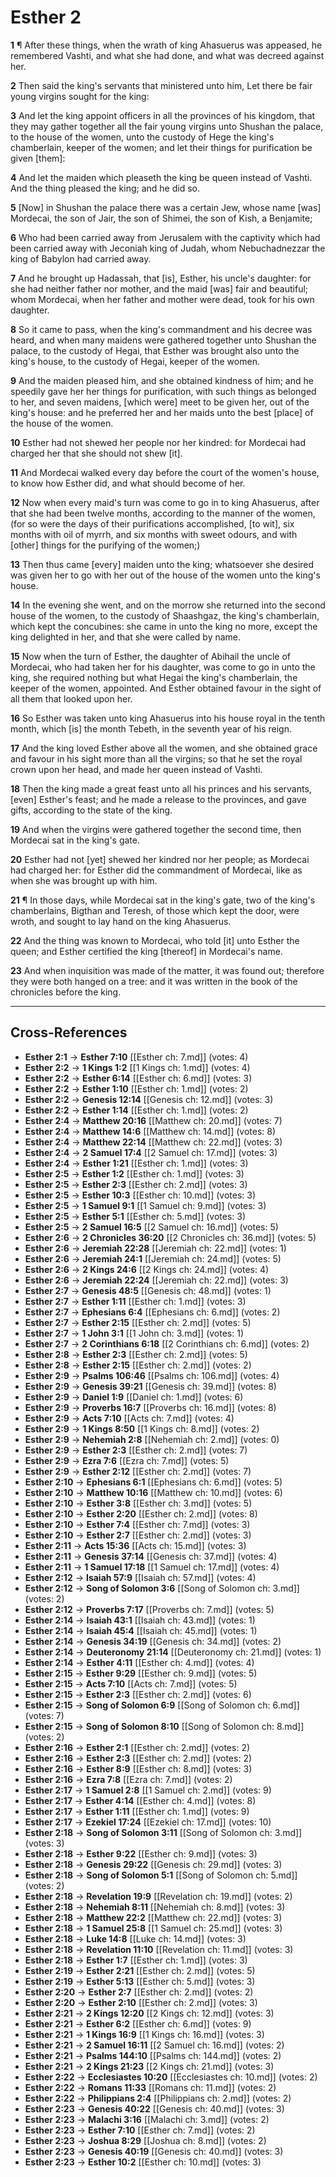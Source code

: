 # Esther 2

**1** ¶ After these things, when the wrath of king Ahasuerus was appeased, he remembered Vashti, and what she had done, and what was decreed against her.

**2** Then said the king's servants that ministered unto him, Let there be fair young virgins sought for the king:

**3** And let the king appoint officers in all the provinces of his kingdom, that they may gather together all the fair young virgins unto Shushan the palace, to the house of the women, unto the custody of Hege the king's chamberlain, keeper of the women; and let their things for purification be given [them]:

**4** And let the maiden which pleaseth the king be queen instead of Vashti. And the thing pleased the king; and he did so.

**5** [Now] in Shushan the palace there was a certain Jew, whose name [was] Mordecai, the son of Jair, the son of Shimei, the son of Kish, a Benjamite;

**6** Who had been carried away from Jerusalem with the captivity which had been carried away with Jeconiah king of Judah, whom Nebuchadnezzar the king of Babylon had carried away.

**7** And he brought up Hadassah, that [is], Esther, his uncle's daughter: for she had neither father nor mother, and the maid [was] fair and beautiful; whom Mordecai, when her father and mother were dead, took for his own daughter.

**8** So it came to pass, when the king's commandment and his decree was heard, and when many maidens were gathered together unto Shushan the palace, to the custody of Hegai, that Esther was brought also unto the king's house, to the custody of Hegai, keeper of the women.

**9** And the maiden pleased him, and she obtained kindness of him; and he speedily gave her her things for purification, with such things as belonged to her, and seven maidens, [which were] meet to be given her, out of the king's house: and he preferred her and her maids unto the best [place] of the house of the women.

**10** Esther had not shewed her people nor her kindred: for Mordecai had charged her that she should not shew [it].

**11** And Mordecai walked every day before the court of the women's house, to know how Esther did, and what should become of her.

**12** Now when every maid's turn was come to go in to king Ahasuerus, after that she had been twelve months, according to the manner of the women, (for so were the days of their purifications accomplished, [to wit], six months with oil of myrrh, and six months with sweet odours, and with [other] things for the purifying of the women;)

**13** Then thus came [every] maiden unto the king; whatsoever she desired was given her to go with her out of the house of the women unto the king's house.

**14** In the evening she went, and on the morrow she returned into the second house of the women, to the custody of Shaashgaz, the king's chamberlain, which kept the concubines: she came in unto the king no more, except the king delighted in her, and that she were called by name.

**15** Now when the turn of Esther, the daughter of Abihail the uncle of Mordecai, who had taken her for his daughter, was come to go in unto the king, she required nothing but what Hegai the king's chamberlain, the keeper of the women, appointed. And Esther obtained favour in the sight of all them that looked upon her.

**16** So Esther was taken unto king Ahasuerus into his house royal in the tenth month, which [is] the month Tebeth, in the seventh year of his reign.

**17** And the king loved Esther above all the women, and she obtained grace and favour in his sight more than all the virgins; so that he set the royal crown upon her head, and made her queen instead of Vashti.

**18** Then the king made a great feast unto all his princes and his servants, [even] Esther's feast; and he made a release to the provinces, and gave gifts, according to the state of the king.

**19** And when the virgins were gathered together the second time, then Mordecai sat in the king's gate.

**20** Esther had not [yet] shewed her kindred nor her people; as Mordecai had charged her: for Esther did the commandment of Mordecai, like as when she was brought up with him.

**21** ¶ In those days, while Mordecai sat in the king's gate, two of the king's chamberlains, Bigthan and Teresh, of those which kept the door, were wroth, and sought to lay hand on the king Ahasuerus.

**22** And the thing was known to Mordecai, who told [it] unto Esther the queen; and Esther certified the king [thereof] in Mordecai's name.

**23** And when inquisition was made of the matter, it was found out; therefore they were both hanged on a tree: and it was written in the book of the chronicles before the king.

---

## Cross-References

- **Esther 2:1** → **Esther 7:10** [[Esther ch: 7.md]] (votes: 4)
- **Esther 2:2** → **1 Kings 1:2** [[1 Kings ch: 1.md]] (votes: 4)
- **Esther 2:2** → **Esther 6:14** [[Esther ch: 6.md]] (votes: 3)
- **Esther 2:2** → **Esther 1:10** [[Esther ch: 1.md]] (votes: 2)
- **Esther 2:2** → **Genesis 12:14** [[Genesis ch: 12.md]] (votes: 3)
- **Esther 2:2** → **Esther 1:14** [[Esther ch: 1.md]] (votes: 2)
- **Esther 2:4** → **Matthew 20:16** [[Matthew ch: 20.md]] (votes: 7)
- **Esther 2:4** → **Matthew 14:6** [[Matthew ch: 14.md]] (votes: 8)
- **Esther 2:4** → **Matthew 22:14** [[Matthew ch: 22.md]] (votes: 3)
- **Esther 2:4** → **2 Samuel 17:4** [[2 Samuel ch: 17.md]] (votes: 3)
- **Esther 2:4** → **Esther 1:21** [[Esther ch: 1.md]] (votes: 3)
- **Esther 2:5** → **Esther 1:2** [[Esther ch: 1.md]] (votes: 3)
- **Esther 2:5** → **Esther 2:3** [[Esther ch: 2.md]] (votes: 3)
- **Esther 2:5** → **Esther 10:3** [[Esther ch: 10.md]] (votes: 3)
- **Esther 2:5** → **1 Samuel 9:1** [[1 Samuel ch: 9.md]] (votes: 3)
- **Esther 2:5** → **Esther 5:1** [[Esther ch: 5.md]] (votes: 3)
- **Esther 2:5** → **2 Samuel 16:5** [[2 Samuel ch: 16.md]] (votes: 5)
- **Esther 2:6** → **2 Chronicles 36:20** [[2 Chronicles ch: 36.md]] (votes: 5)
- **Esther 2:6** → **Jeremiah 22:28** [[Jeremiah ch: 22.md]] (votes: 1)
- **Esther 2:6** → **Jeremiah 24:1** [[Jeremiah ch: 24.md]] (votes: 5)
- **Esther 2:6** → **2 Kings 24:6** [[2 Kings ch: 24.md]] (votes: 4)
- **Esther 2:6** → **Jeremiah 22:24** [[Jeremiah ch: 22.md]] (votes: 3)
- **Esther 2:7** → **Genesis 48:5** [[Genesis ch: 48.md]] (votes: 1)
- **Esther 2:7** → **Esther 1:11** [[Esther ch: 1.md]] (votes: 3)
- **Esther 2:7** → **Ephesians 6:4** [[Ephesians ch: 6.md]] (votes: 2)
- **Esther 2:7** → **Esther 2:15** [[Esther ch: 2.md]] (votes: 5)
- **Esther 2:7** → **1 John 3:1** [[1 John ch: 3.md]] (votes: 1)
- **Esther 2:7** → **2 Corinthians 6:18** [[2 Corinthians ch: 6.md]] (votes: 2)
- **Esther 2:8** → **Esther 2:3** [[Esther ch: 2.md]] (votes: 5)
- **Esther 2:8** → **Esther 2:15** [[Esther ch: 2.md]] (votes: 2)
- **Esther 2:9** → **Psalms 106:46** [[Psalms ch: 106.md]] (votes: 4)
- **Esther 2:9** → **Genesis 39:21** [[Genesis ch: 39.md]] (votes: 8)
- **Esther 2:9** → **Daniel 1:9** [[Daniel ch: 1.md]] (votes: 6)
- **Esther 2:9** → **Proverbs 16:7** [[Proverbs ch: 16.md]] (votes: 8)
- **Esther 2:9** → **Acts 7:10** [[Acts ch: 7.md]] (votes: 4)
- **Esther 2:9** → **1 Kings 8:50** [[1 Kings ch: 8.md]] (votes: 2)
- **Esther 2:9** → **Nehemiah 2:8** [[Nehemiah ch: 2.md]] (votes: 0)
- **Esther 2:9** → **Esther 2:3** [[Esther ch: 2.md]] (votes: 7)
- **Esther 2:9** → **Ezra 7:6** [[Ezra ch: 7.md]] (votes: 5)
- **Esther 2:9** → **Esther 2:12** [[Esther ch: 2.md]] (votes: 7)
- **Esther 2:10** → **Ephesians 6:1** [[Ephesians ch: 6.md]] (votes: 5)
- **Esther 2:10** → **Matthew 10:16** [[Matthew ch: 10.md]] (votes: 6)
- **Esther 2:10** → **Esther 3:8** [[Esther ch: 3.md]] (votes: 5)
- **Esther 2:10** → **Esther 2:20** [[Esther ch: 2.md]] (votes: 8)
- **Esther 2:10** → **Esther 7:4** [[Esther ch: 7.md]] (votes: 3)
- **Esther 2:10** → **Esther 2:7** [[Esther ch: 2.md]] (votes: 3)
- **Esther 2:11** → **Acts 15:36** [[Acts ch: 15.md]] (votes: 3)
- **Esther 2:11** → **Genesis 37:14** [[Genesis ch: 37.md]] (votes: 4)
- **Esther 2:11** → **1 Samuel 17:18** [[1 Samuel ch: 17.md]] (votes: 4)
- **Esther 2:12** → **Isaiah 57:9** [[Isaiah ch: 57.md]] (votes: 4)
- **Esther 2:12** → **Song of Solomon 3:6** [[Song of Solomon ch: 3.md]] (votes: 2)
- **Esther 2:12** → **Proverbs 7:17** [[Proverbs ch: 7.md]] (votes: 5)
- **Esther 2:14** → **Isaiah 43:1** [[Isaiah ch: 43.md]] (votes: 1)
- **Esther 2:14** → **Isaiah 45:4** [[Isaiah ch: 45.md]] (votes: 1)
- **Esther 2:14** → **Genesis 34:19** [[Genesis ch: 34.md]] (votes: 2)
- **Esther 2:14** → **Deuteronomy 21:14** [[Deuteronomy ch: 21.md]] (votes: 1)
- **Esther 2:14** → **Esther 4:11** [[Esther ch: 4.md]] (votes: 4)
- **Esther 2:15** → **Esther 9:29** [[Esther ch: 9.md]] (votes: 5)
- **Esther 2:15** → **Acts 7:10** [[Acts ch: 7.md]] (votes: 5)
- **Esther 2:15** → **Esther 2:3** [[Esther ch: 2.md]] (votes: 6)
- **Esther 2:15** → **Song of Solomon 6:9** [[Song of Solomon ch: 6.md]] (votes: 7)
- **Esther 2:15** → **Song of Solomon 8:10** [[Song of Solomon ch: 8.md]] (votes: 2)
- **Esther 2:16** → **Esther 2:1** [[Esther ch: 2.md]] (votes: 2)
- **Esther 2:16** → **Esther 2:3** [[Esther ch: 2.md]] (votes: 2)
- **Esther 2:16** → **Esther 8:9** [[Esther ch: 8.md]] (votes: 3)
- **Esther 2:16** → **Ezra 7:8** [[Ezra ch: 7.md]] (votes: 2)
- **Esther 2:17** → **1 Samuel 2:8** [[1 Samuel ch: 2.md]] (votes: 9)
- **Esther 2:17** → **Esther 4:14** [[Esther ch: 4.md]] (votes: 8)
- **Esther 2:17** → **Esther 1:11** [[Esther ch: 1.md]] (votes: 9)
- **Esther 2:17** → **Ezekiel 17:24** [[Ezekiel ch: 17.md]] (votes: 10)
- **Esther 2:18** → **Song of Solomon 3:11** [[Song of Solomon ch: 3.md]] (votes: 3)
- **Esther 2:18** → **Esther 9:22** [[Esther ch: 9.md]] (votes: 3)
- **Esther 2:18** → **Genesis 29:22** [[Genesis ch: 29.md]] (votes: 3)
- **Esther 2:18** → **Song of Solomon 5:1** [[Song of Solomon ch: 5.md]] (votes: 2)
- **Esther 2:18** → **Revelation 19:9** [[Revelation ch: 19.md]] (votes: 2)
- **Esther 2:18** → **Nehemiah 8:11** [[Nehemiah ch: 8.md]] (votes: 3)
- **Esther 2:18** → **Matthew 22:2** [[Matthew ch: 22.md]] (votes: 3)
- **Esther 2:18** → **1 Samuel 25:8** [[1 Samuel ch: 25.md]] (votes: 3)
- **Esther 2:18** → **Luke 14:8** [[Luke ch: 14.md]] (votes: 3)
- **Esther 2:18** → **Revelation 11:10** [[Revelation ch: 11.md]] (votes: 3)
- **Esther 2:18** → **Esther 1:7** [[Esther ch: 1.md]] (votes: 3)
- **Esther 2:19** → **Esther 2:21** [[Esther ch: 2.md]] (votes: 5)
- **Esther 2:19** → **Esther 5:13** [[Esther ch: 5.md]] (votes: 3)
- **Esther 2:20** → **Esther 2:7** [[Esther ch: 2.md]] (votes: 2)
- **Esther 2:20** → **Esther 2:10** [[Esther ch: 2.md]] (votes: 3)
- **Esther 2:21** → **2 Kings 12:20** [[2 Kings ch: 12.md]] (votes: 3)
- **Esther 2:21** → **Esther 6:2** [[Esther ch: 6.md]] (votes: 9)
- **Esther 2:21** → **1 Kings 16:9** [[1 Kings ch: 16.md]] (votes: 3)
- **Esther 2:21** → **2 Samuel 16:11** [[2 Samuel ch: 16.md]] (votes: 2)
- **Esther 2:21** → **Psalms 144:10** [[Psalms ch: 144.md]] (votes: 2)
- **Esther 2:21** → **2 Kings 21:23** [[2 Kings ch: 21.md]] (votes: 3)
- **Esther 2:22** → **Ecclesiastes 10:20** [[Ecclesiastes ch: 10.md]] (votes: 2)
- **Esther 2:22** → **Romans 11:33** [[Romans ch: 11.md]] (votes: 2)
- **Esther 2:22** → **Philippians 2:4** [[Philippians ch: 2.md]] (votes: 2)
- **Esther 2:23** → **Genesis 40:22** [[Genesis ch: 40.md]] (votes: 3)
- **Esther 2:23** → **Malachi 3:16** [[Malachi ch: 3.md]] (votes: 2)
- **Esther 2:23** → **Esther 7:10** [[Esther ch: 7.md]] (votes: 2)
- **Esther 2:23** → **Joshua 8:29** [[Joshua ch: 8.md]] (votes: 2)
- **Esther 2:23** → **Genesis 40:19** [[Genesis ch: 40.md]] (votes: 3)
- **Esther 2:23** → **Esther 10:2** [[Esther ch: 10.md]] (votes: 3)
